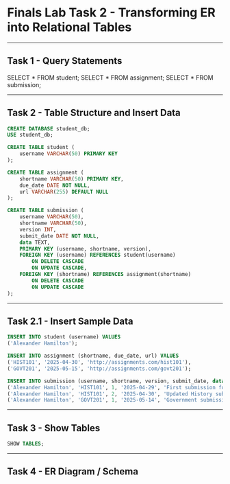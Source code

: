# Finals Lab Task 2 - Transforming ER into Relational Tables

---

## Task 1 - Query Statements


SELECT * FROM student;
SELECT * FROM assignment;
SELECT * FROM submission;


---

## Task 2 - Table Structure and Insert Data

```sql
CREATE DATABASE student_db;
USE student_db;

CREATE TABLE student (
    username VARCHAR(50) PRIMARY KEY
);

CREATE TABLE assignment (
    shortname VARCHAR(50) PRIMARY KEY,
    due_date DATE NOT NULL,
    url VARCHAR(255) DEFAULT NULL
);

CREATE TABLE submission (
    username VARCHAR(50),
    shortname VARCHAR(50),
    version INT,
    submit_date DATE NOT NULL,
    data TEXT,
    PRIMARY KEY (username, shortname, version),
    FOREIGN KEY (username) REFERENCES student(username)
        ON DELETE CASCADE
        ON UPDATE CASCADE,
    FOREIGN KEY (shortname) REFERENCES assignment(shortname)
        ON DELETE CASCADE
        ON UPDATE CASCADE
);
```

---

## Task 2.1 - Insert Sample Data

```sql
INSERT INTO student (username) VALUES 
('Alexander Hamilton');

INSERT INTO assignment (shortname, due_date, url) VALUES 
('HIST101', '2025-04-30', 'http://assignments.com/hist101'), 
('GOVT201', '2025-05-15', 'http://assignments.com/govt201');

INSERT INTO submission (username, shortname, version, submit_date, data) VALUES 
('Alexander Hamilton', 'HIST101', 1, '2025-04-29', 'First submission for History'),
('Alexander Hamilton', 'HIST101', 2, '2025-04-30', 'Updated History submission'),
('Alexander Hamilton', 'GOVT201', 1, '2025-05-14', 'Government submission');
```

---

## Task 3 - Show Tables

```sql
SHOW TABLES;
```

---

## Task 4 - ER Diagram / Schema

 